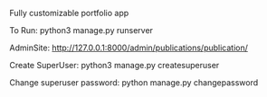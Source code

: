 Fully customizable portfolio app

To Run: 
python3 manage.py runserver

AdminSite: 
http://127.0.0.1:8000/admin/publications/publication/

Create SuperUser:
python3 manage.py createsuperuser

Change superuser password:
python manage.py changepassword <username>


